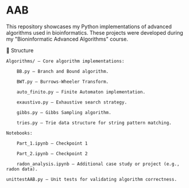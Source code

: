 # AAB
 This repository showcases my Python implementations of advanced algorithms  used in bioinformatics. These projects were developed during my "Bioninformatic Advanced Algorithms" course. 

📁 Structure

    Algorithms/ – Core algorithm implementations:

        BB.py – Branch and Bound algorithm.

        BWT.py – Burrows-Wheeler Transform.

        auto_finito.py – Finite Automaton implementation.

        exaustivo.py – Exhaustive search strategy.

        gibbs.py – Gibbs Sampling algorithm.

        tries.py – Trie data structure for string pattern matching.

    Notebooks:

        Part_1.ipynb – Checkpoint 1 

        Part_2.ipynb – Checkpoint 2

        radon_analysis.ipynb – Additional case study or project (e.g., radon data).

    unittestAAB.py – Unit tests for validating algorithm correctness.
